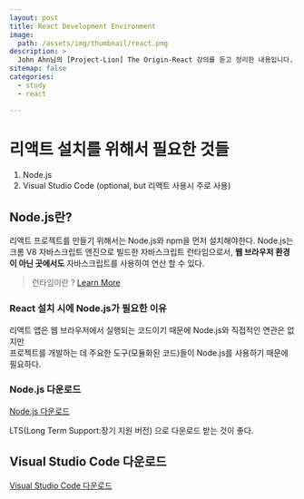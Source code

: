 ```yaml
---
layout: post
title: React Development Environment
image:
  path: /assets/img/thumbnail/react.png
description: >
  John Ahn님의 [Project-Lion] The Origin-React 강의를 듣고 정리한 내용입니다.
sitemap: false
categories:
  - study
  - react

---
```


# 리액트 설치를 위해서 필요한 것들
1. Node.js
2. Visual Studio Code (optional, but 리액트 사용시 주로 사용)

## Node.js란?

리액트 프로젝트를 만들기 위해서는 Node.js와 npm을 먼저 설치해야한다.
Node.js는 크롬 V8 자바스크립트 엔진으로 빌드한 자바스크립트 런타임으로서, **웹 브라우저 환경이 아닌 곳에서도** 자바스크립트를 사용하여 연산 할 수 있다.
> 런타임이란 ? [Learn More](https://asfirstalways.tistory.com/99)

### React 설치 시에 Node.js가 필요한 이유
리액트 앱은 웹 브라우저에서 실행되는 코드이기 때문에 Node.js와 직접적인 연관은 없지만  
프로젝트를 개발하는 데 주요한 도구(모듈화된 코드)들이 Node.js를 사용하기 때문에 필요하다.

### Node.js 다운로드
[Node.js 다운로드](https://nodejs.org/ko/)

LTS(Long Term Support:장기 지원 버전) 으로 다운로드 받는 것이 좋다.

## Visual Studio Code 다운로드
[Visual Studio Code 다운로드](https://code.visualstudio.com/Download)
